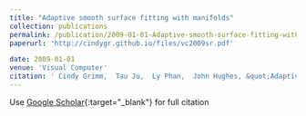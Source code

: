 ```yaml
---
title: "Adaptive smooth surface fitting with manifolds"
collection: publications
permalink: /publication/2009-01-01-Adaptive-smooth-surface-fitting-with-manifolds
paperurl: 'http://cindygr.github.io/files/vc2009sr.pdf'

date: 2009-01-01
venue: 'Visual Computer'
citation: ' Cindy Grimm,  Tau Ju,  Ly Phan,  John Hughes, &quot;Adaptive smooth surface fitting with manifolds.&quot; Visual Computer, 2009.'
---
```

Use [Google Scholar](https://scholar.google.com/scholar?q=Adaptive+smooth+surface+fitting+with+manifolds){:target="_blank"} for full citation